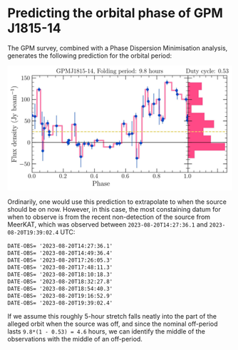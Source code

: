 # Predicting the orbital phase of GPM J1815-14

The GPM survey, combined with a Phase Dispersion Minimisation analysis, generates the following prediction for the orbital period:

![GPMJ1815-14_dutycycle.jpg](GPMJ1815-14_dutycycle.jpg)

Ordinarily, one would use this prediction to extrapolate to when the source should be on now.
However, in this case, the most constaining datum for when to observe is from the recent non-detection of the source from MeerKAT, which was observed between `2023-08-20T14:27:36.1` and `2023-08-20T19:39:02.4` UTC:
```
DATE-OBS= '2023-08-20T14:27:36.1'
DATE-OBS= '2023-08-20T14:49:36.4'
DATE-OBS= '2023-08-20T17:26:05.3'
DATE-OBS= '2023-08-20T17:48:11.3'
DATE-OBS= '2023-08-20T18:10:18.3'
DATE-OBS= '2023-08-20T18:32:27.8'
DATE-OBS= '2023-08-20T18:54:40.3'
DATE-OBS= '2023-08-20T19:16:52.9'
DATE-OBS= '2023-08-20T19:39:02.4'
```

If we assume this roughly 5-hour stretch falls neatly into the part of the alleged orbit when the source was off, and since the nominal off-period lasts `9.8*(1 - 0.53) = 4.6` hours, we can identify the middle of the observations with the middle of an off-period.

